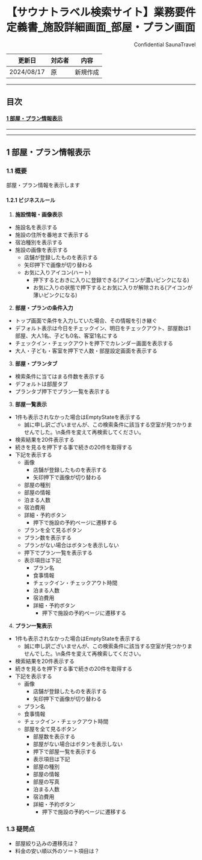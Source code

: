 # 【サウナトラベル検索サイト】業務要件定義書\_施設詳細画面\_部屋・プラン画面

<div style="text-align: right;">
Confidential SaunaTravel
</div>

|更新日|対応者|内容|
|-|-|-|
| 2024/08/17 | 原 | 新規作成 |

***

## 目次
#### [1 部屋・プラン情報表示](#anchor1)

***


***

<a id="anchor1"></a>

## 1 部屋・プラン情報表示

### 1.1 概要

部屋・プラン情報を表示します

#### 1.2.1 ビジネスルール

1. **施設情報・画像表示**
- 施設名を表示する
- 施設の住所を番地まで表示する
- 宿泊種別を表示する
- 施設の画像を表示する
  - 店舗が登録したものを表示する
  - 矢印押下で画像が切り替わる
  - お気に入りアイコン(ハート)
       - 押下するとおきに入りに登録できる(アイコンが濃いピンクになる)
       - お気に入りの状態で押下するとお気に入りが解除される(アイコンが薄いピンクになる)

2. **部屋・プランの条件入力**
- トップ画面で条件を入力していた場合、その情報を引き継ぐ
- デフォルト表示は今日をチェックイン、明日をチェックアウト、部屋数は1部屋、大人1名、子ども0名、客室1名にする
- チェックイン・チェックアウトを押下でカレンダー画面を表示する
- 大人・子ども・客室を押下で人数・部屋設定画面を表示する

3. **部屋・プランタブ**
- 検索条件に当てはまる件数を表示する
- デフォルトは部屋タブ
- プランタブ押下でプラン一覧を表示する

3. **部屋一覧表示**
- 1件も表示されなかった場合はEmptyStateを表示する
  - 誠に申し訳ございませんが、この検索条件に該当する空室が見つかりませんでした。\n条件を変えて再検索してください。
- 検索結果を20件表示する
- 続きを見るを押下する事で続きの20件を取得する 
- 下記を表示する
  - 画像
    - 店舗が登録したものを表示する
    - 矢印押下で画像が切り替わる
  - 部屋の種別
  - 部屋の情報
  - 泊まる人数
  - 宿泊費用
  - 詳細・予約ボタン
    - 押下で施設の予約ページに遷移する
  - プランを全て見るボタン
   - プラン数を表示する
   - プランがない場合はボタンを表示しない
   - 押下でプラン一覧を表示する
   - 表示項目は下記
     - プラン名
     - 食事情報
     - チェックイン・チェックアウト時間
     - 泊まる人数
     - 宿泊費用
     - 詳細・予約ボタン
       - 押下で施設の予約ページに遷移する

4. **プラン一覧表示**
- 1件も表示されなかった場合はEmptyStateを表示する
  - 誠に申し訳ございませんが、この検索条件に該当する空室が見つかりませんでした。\n条件を変えて再検索してください。
- 検索結果を20件表示する
- 続きを見るを押下する事で続きの20件を取得する 
- 下記を表示する
  - 画像
    - 店舗が登録したものを表示する
    - 矢印押下で画像が切り替わる
  - プラン名
  - 食事情報
  - チェックイン・チェックアウト時間
  - 部屋を全て見るボタン
     - 部屋数を表示する
     - 部屋がない場合はボタンを表示しない
     - 押下で部屋一覧を表示する
     - 表示項目は下記
      - 部屋の種別
      - 部屋の情報
      - 部屋の写真
      - 泊まる人数
      - 宿泊費用
      - 詳細・予約ボタン
        - 押下で施設の予約ページに遷移する

### 1.3 疑問点

- 部屋絞り込みの遷移先は？
- 料金の安い順以外のソート項目は？
